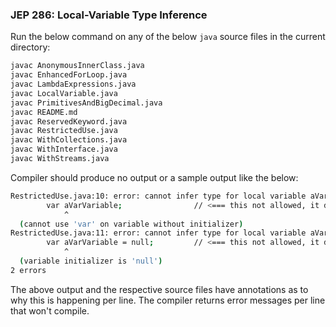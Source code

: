 ### JEP 286: Local-Variable Type Inference

Run the below command on any of the below `java` source files in the current directory: 

```bash
javac AnonymousInnerClass.java
javac EnhancedForLoop.java
javac LambdaExpressions.java
javac LocalVariable.java
javac PrimitivesAndBigDecimal.java
javac README.md
javac ReservedKeyword.java
javac RestrictedUse.java
javac WithCollections.java
javac WithInterface.java
javac WithStreams.java
```

Compiler should produce no output or a sample output like the below:

```bash
RestrictedUse.java:10: error: cannot infer type for local variable aVarVariable
		var aVarVariable;                // <=== this not allowed, it does not compile
		    ^
  (cannot use 'var' on variable without initializer)
RestrictedUse.java:11: error: cannot infer type for local variable aVarVariable
		var aVarVariable = null;         // <=== this not allowed, it does not compile
		    ^
  (variable initializer is 'null')
2 errors
```

The above output and the respective source files have annotations as to why this is happening per line. The compiler returns error messages per line that won't compile.

